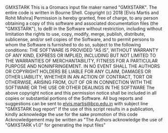 GMXSTARK
This is a Gromacs input file maker named "GMXSTARK".
The entire code is written in Bourne Shell.
Copyright (c) 2018 [Elvis Martis and Rohit Mishra]
Permission is hereby granted, free of charge, to any person obtaining a copy of this software and associated documentation files (the "GMXSTARK"), to de8l
in the Software without restriction, including without limitation the rights to use, copy, modify, merge, publish, distribute, sublicense, and/or sell
copies of the Software, and to permit persons to whom the Software is furnished to do so, subject to the following conditions:
THE SOFTWARE IS PROVIDED "AS IS", WITHOUT WARRANTY OF ANY KIND, EXPRESS OR IMPLIED, INCLUDING BUT NOT LIMITED TO THE WARRANTIES
OF MERCHANTABILITY, FITNESS FOR A PARTICULAR PURPOSE AND NONINFRINGEMENT.
IN NO EVENT SHALL THE AUTHORS OR COPYRIGHT HOLDERS BE LIABLE FOR ANY CLAIM, DAMAGES OR OTHER LIABILITY, WHETHER IN AN ACTION OF CONTRACT,
TORT OR OTHERWISE, ARISING FROM, OUT OF OR IN CONNECTION WITH THE SOFTWARE OR THE USE OR OTHER DEALINGS IN THE SOFTWARE
The above copyright notice and this permission notice shall be included in all copies or substantial portions of the Software.
All bug reports and suggestions can be sent to elvis.martis@bcp.edu.in with subject line "GMXSTARK bug report"
If the use of this script results in a publication, kindly acknowledge the use for the sake promotion of this code
Acknowledgement may be written as "The Authors acknowledge the use of "GMXSTARK v1.0" for generating the input files"
